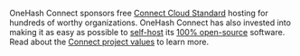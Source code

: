 OneHash Connect sponsors free [Connect Cloud Standard](https://zulip.com/plans/) hosting for
hundreds of worthy organizations. OneHash Connect has also invested into making it as easy
as possible to [self-host](https://zulip.com/self-hosting/) its [100%
open-source](https://github.com/onehashai/onehash-connect#readme) software. Read about the
[Connect project values](https://zulip.com/values/) to learn more.
